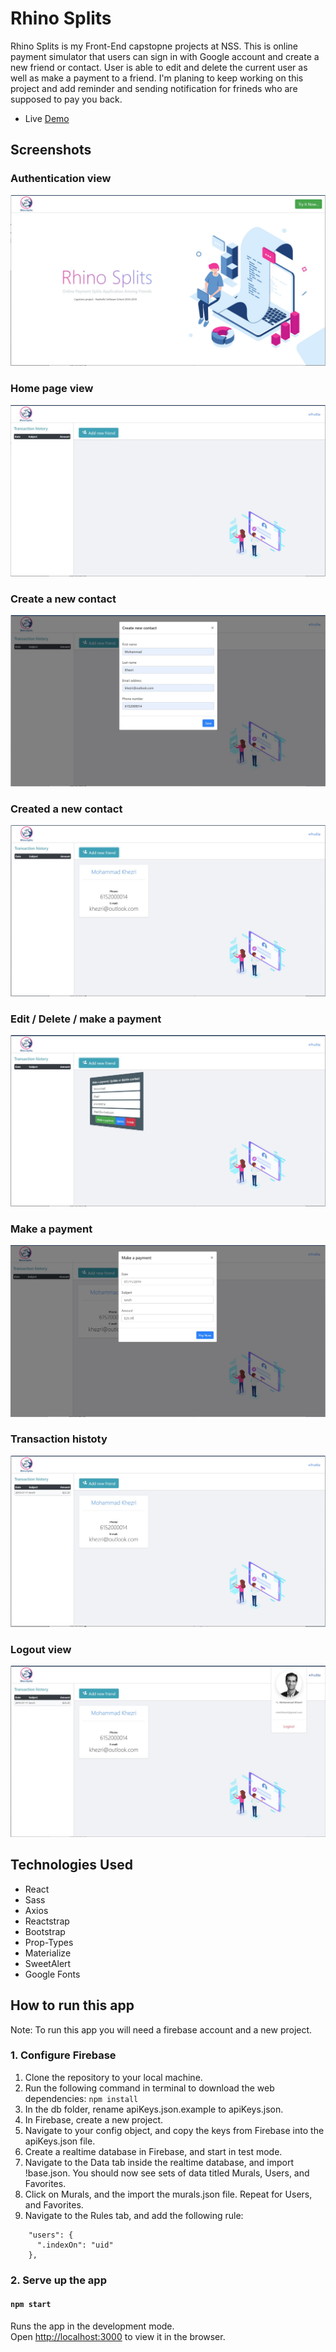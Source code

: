 
# Rhino Splits

Rhino Splits is my Front-End capstopne projects at NSS. This is online payment simulator that users can sign in with Google account and create a new friend or contact. User is able to edit and delete the current user as well as make a payment to a friend. I'm planing to keep working on this project and add reminder and sending notification for frineds who are supposed to pay you back. 

* Live <a href="https://rhino-splits.firebaseapp.com" target="_blank"> Demo</a> 

## Screenshots

### Authentication view
![loginview](src/images/01.JPG)

### Home page view
![Home page](https://github.com/m-khezri/rhino-splits/blob/master/src/images/02.JPG)

### Create a new contact
![create a new contact page](https://github.com/m-khezri/rhino-splits/blob/master/src/images/03.JPG)

### Created a new contact
![created contact](https://github.com/m-khezri/rhino-splits/blob/master/src/images/04.JPG)

### Edit / Delete / make a payment
![edit-delete-payment](https://github.com/m-khezri/rhino-splits/blob/master/src/images/05.JPG)

### Make a payment
![make a payment](https://github.com/m-khezri/rhino-splits/blob/master/src/images/06.JPG)

### Transaction histoty
![transaction](https://github.com/m-khezri/rhino-splits/blob/master/src/images/07.JPG)

### Logout view
![logout](https://github.com/m-khezri/rhino-splits/blob/master/src/images/08.JPG)

## Technologies Used
* React
* Sass
* Axios
* Reactstrap
* Bootstrap
* Prop-Types
* Materialize
* SweetAlert
* Google Fonts


## How to run this app
Note: To run this app you will need a firebase account and a new project.

### 1. Configure Firebase
1. Clone the repository to your local machine.
2. Run the following command in terminal to download the web dependencies: `npm install`
3. In the db folder, rename apiKeys.json.example to apiKeys.json.
4. In Firebase, create a new project.
5. Navigate to your config object, and copy the keys from Firebase into the apiKeys.json file.
6. Create a realtime database in Firebase, and start in test mode.
7. Navigate to the Data tab inside the realtime database, and import !base.json. You should now see sets of data titled Murals, Users, and Favorites.
8. Click on Murals, and the import the murals.json file. Repeat for Users, and Favorites.
9. Navigate to the Rules tab, and add the following rule:
```
    "users": {
      ".indexOn": "uid"
    },
```

### 2. Serve up the app
#### `npm start`

Runs the app in the development mode.<br>
Open [http://localhost:3000](http://localhost:3000) to view it in the browser.
